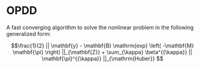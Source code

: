 # OPDD
A fast converging algorithm to solve the nonlinear problem in the following generalized form:

$$\frac{1}{2} || \mathbf{y} - \mathbf{B} \mathrm{exp} \left( -\mathbf{M} \mathbf{\pi} \right) ||_{\mathbf{Z}} + \sum_{\kappa} \beta^{{\kappa}} || \mathbf{\pi}^{{\kappa}} ||_{\mathrm{Huber}} $$
